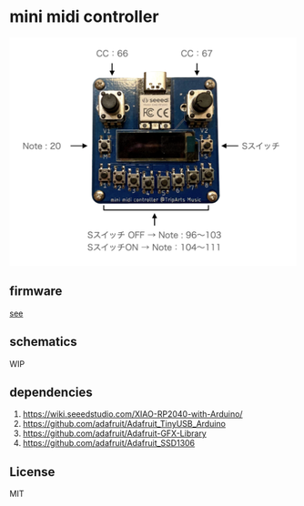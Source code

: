 # mini midi controller

![assign](./assign.png)

## firmware

[see](./arduino/mini-midi/)

## schematics

WIP

## dependencies

1. https://wiki.seeedstudio.com/XIAO-RP2040-with-Arduino/
2. https://github.com/adafruit/Adafruit_TinyUSB_Arduino
3. https://github.com/adafruit/Adafruit-GFX-Library
4. https://github.com/adafruit/Adafruit_SSD1306

## License

MIT

